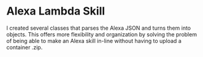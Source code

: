 # Alexa Lambda Skill
I created several classes that parses the Alexa JSON and turns them into objects. This offers more flexibility and organization by solving the problem of being able to make an Alexa skill in-line without having to upload a container .zip.

